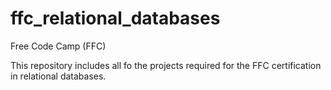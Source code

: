 # ffc_relational_databases
Free Code Camp (FFC)

This repository includes all fo the projects required for the FFC certification in relational databases.
